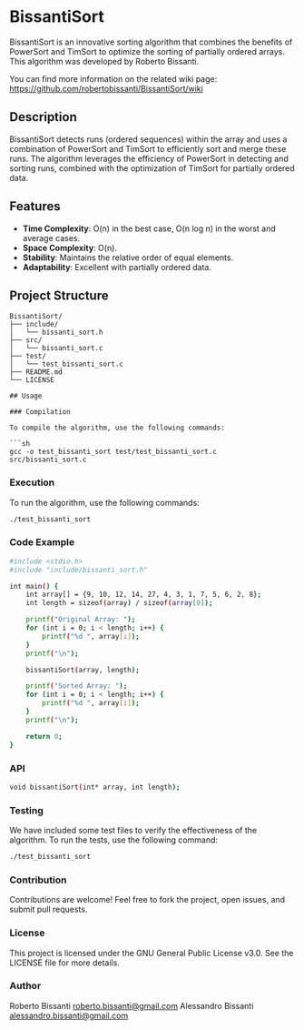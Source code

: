 # BissantiSort

BissantiSort is an innovative sorting algorithm that combines the benefits of PowerSort and TimSort to optimize the sorting of partially ordered arrays. This algorithm was developed by Roberto Bissanti.

You can find more information on the related wiki page: <https://github.com/robertobissanti/BissantiSort/wiki>

## Description

BissantiSort detects runs (ordered sequences) within the array and uses a combination of PowerSort and TimSort to efficiently sort and merge these runs. The algorithm leverages the efficiency of PowerSort in detecting and sorting runs, combined with the optimization of TimSort for partially ordered data.

## Features

- **Time Complexity**: O(n) in the best case, O(n log n) in the worst and average cases.
- **Space Complexity**: O(n).
- **Stability**: Maintains the relative order of equal elements.
- **Adaptability**: Excellent with partially ordered data.

## Project Structure

```plaintext
BissantiSort/
├── include/
│   └── bissanti_sort.h
├── src/
│   └── bissanti_sort.c
├── test/
│   └── test_bissanti_sort.c
├── README.md
└── LICENSE

## Usage

### Compilation

To compile the algorithm, use the following commands:

```sh
gcc -o test_bissanti_sort test/test_bissanti_sort.c src/bissanti_sort.c

```

### Execution

To run the algorithm, use the following commands:

```sh
./test_bissanti_sort
```

### Code Example

```sh
#include <stdio.h>
#include "include/bissanti_sort.h"

int main() {
    int array[] = {9, 10, 12, 14, 27, 4, 3, 1, 7, 5, 6, 2, 8};
    int length = sizeof(array) / sizeof(array[0]);

    printf("Original Array: ");
    for (int i = 0; i < length; i++) {
        printf("%d ", array[i]);
    }
    printf("\n");

    bissantiSort(array, length);

    printf("Sorted Array: ");
    for (int i = 0; i < length; i++) {
        printf("%d ", array[i]);
    }
    printf("\n");

    return 0;
}
```

### API

```sh
void bissantiSort(int* array, int length);
```

### Testing

We have included some test files to verify the effectiveness of the algorithm. To run the tests, use the following command:

```sh
./test_bissanti_sort
```

### Contribution

Contributions are welcome! Feel free to fork the project, open issues, and submit pull requests.

### License

This project is licensed under the GNU General Public License v3.0. See the LICENSE file for more details.

### Author

Roberto Bissanti
<roberto.bissanti@gmail.com>
Alessandro Bissanti
<alessandro.bissanti@gmail.com>
